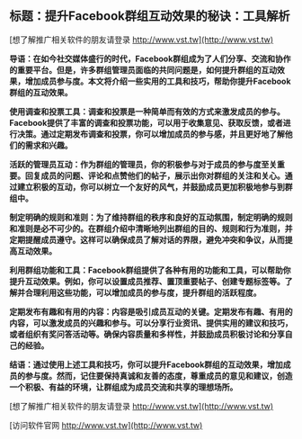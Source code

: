 ## **标题：提升Facebook群组互动效果的秘诀：工具解析**

[想了解推广相关软件的朋友请登录 http://www.vst.tw](http://www.vst.tw)

**导语：在如今社交媒体盛行的时代，Facebook群组成为了人们分享、交流和协作的重要平台。但是，许多群组管理员面临的共同问题是，如何提升群组的互动效果，增加成员参与度。本文将介绍一些实用的工具和技巧，帮助你提升Facebook群组的互动效果。**

**使用调查和投票工具：调查和投票是一种简单而有效的方式来激发成员的参与。Facebook提供了丰富的调查和投票功能，可以用于收集意见、获取反馈，或者进行决策。通过定期发布调查和投票，你可以增加成员的参与感，并且更好地了解他们的需求和兴趣。**

**活跃的管理员互动：作为群组的管理员，你的积极参与对于成员的参与度至关重要。回复成员的问题、评论和点赞他们的帖子，展示出你对群组的关注和关心。通过建立积极的互动，你可以树立一个友好的风气，并鼓励成员更加积极地参与到群组中。**

**制定明确的规则和准则：为了维持群组的秩序和良好的互动氛围，制定明确的规则和准则是必不可少的。在群组介绍中清晰地列出群组的目的、规则和行为准则，并定期提醒成员遵守。这样可以确保成员了解对话的界限，避免冲突和争议，从而提高互动效果。**

**利用群组功能和工具：Facebook群组提供了各种有用的功能和工具，可以帮助你提升互动效果。例如，你可以设置成员推荐、置顶重要帖子、创建专题标签等。了解并合理利用这些功能，可以增加成员的参与度，提升群组的活跃程度。**

**定期发布有趣和有用的内容：内容是吸引成员互动的关键。定期发布有趣、有用的内容，可以激发成员的兴趣和参与。可以分享行业资讯、提供实用的建议和技巧，或者组织有奖问答活动等。确保内容质量和多样性，并鼓励成员积极讨论和分享自己的经验。**

**结语：通过使用上述工具和技巧，你可以提升Facebook群组的互动效果，增加成员的参与度。然而，记住要保持真诚和友善的态度，尊重成员的意见和建议，创造一个积极、有益的环境，让群组成为成员交流和共享的理想场所。**

[想了解推广相关软件的朋友请登录 http://www.vst.tw](http://www.vst.tw)


[访问软件官网 http://www.vst.tw](http://www.vst.tw)
